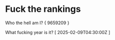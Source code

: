 # Fuck the rankings

Who the hell am I?
{ 9659209 }

What fucking year is it?
[ 2025-02-09T04:30:00Z ]
